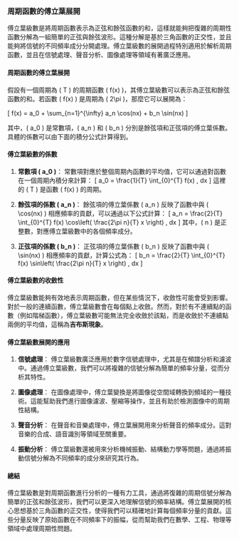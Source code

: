 ### **周期函數的傅立葉展開**

傅立葉級數是將周期函數表示為正弦和餘弦函數的和，這樣就能夠把復雜的周期性函數分解為一組簡單的正弦與餘弦波形。這種分解是基於三角函數的正交性，並且能夠將信號的不同頻率成分分開處理。傅立葉級數的展開過程特別適用於解析周期函數，並且在信號處理、聲音分析、圖像處理等領域有著廣泛應用。

#### **周期函數的傅立葉展開**

假設有一個周期為 \( T \) 的周期函數 \( f(x) \)，其傅立葉級數可以表示為正弦和餘弦函數的和。若函數 \( f(x) \) 是周期為 \( 2\pi \)，那麼它可以展開為：

\[
f(x) = a_0 + \sum_{n=1}^{\infty} a_n \cos(nx) + b_n \sin(nx)
\]

其中，\( a_0 \) 是常數項，\( a_n \) 和 \( b_n \) 分別是餘弦項和正弦項的傅立葉係數。具體的係數可以由下面的積分公式計算得到。

#### **傅立葉級數的係數**

1. **常數項 \( a_0 \)**：
   常數項對應於整個周期內函數的平均值，它可以通過對函數在一個周期內積分來計算：
   \[
   a_0 = \frac{1}{T} \int_{0}^{T} f(x) \, dx
   \]
   這裡的 \( T \) 是函數 \( f(x) \) 的周期。

2. **餘弦項的係數 \( a_n \)**：
   餘弦項的傅立葉係數 \( a_n \) 反映了函數中與 \( \cos(nx) \) 相應頻率的貢獻，可以通過以下公式計算：
   \[
   a_n = \frac{2}{T} \int_{0}^{T} f(x) \cos\left( \frac{2\pi n}{T} x \right) \, dx
   \]
   其中，\( n \) 是正整數，對應傅立葉級數中的各個頻率成分。

3. **正弦項的係數 \( b_n \)**：
   正弦項的傅立葉係數 \( b_n \) 反映了函數中與 \( \sin(nx) \) 相應頻率的貢獻，計算公式為：
   \[
   b_n = \frac{2}{T} \int_{0}^{T} f(x) \sin\left( \frac{2\pi n}{T} x \right) \, dx
   \]
   
#### **傅立葉級數的收斂性**

傅立葉級數能夠有效地表示周期函數，但在某些情況下，收斂性可能會受到影響。對於一般的連續函數，傅立葉級數會在每個點上收斂。然而，對於有不連續點的函數（例如階梯函數），傅立葉級數可能無法完全收斂於該點，而是收斂於不連續點兩側的平均值，這稱為**吉布斯現象**。

#### **傅立葉級數展開的應用**

1. **信號處理**：
   傅立葉級數廣泛應用於數字信號處理中，尤其是在頻譜分析和濾波中。通過傅立葉級數，我們可以將複雜的信號分解為簡單的頻率分量，從而分析其特性。

2. **圖像處理**：
   在圖像處理中，傅立葉變換是將圖像從空間域轉換到頻域的一種技術。這能幫助我們進行圖像濾波、壓縮等操作，並且有助於檢測圖像中的周期性結構。

3. **聲音分析**：
   在聲音和音樂處理中，傅立葉展開用來分析聲音的頻率成分。這對音樂的合成、語音識別等領域至關重要。

4. **振動分析**：
   傅立葉級數還被用來分析機械振動、結構動力學等問題，通過將振動信號分解為不同頻率的成分來研究其行為。

#### **總結**

傅立葉級數是對周期函數進行分析的一種有力工具，通過將復雜的周期信號分解為簡單的正弦和餘弦波形，我們可以更深入地理解信號的頻率結構。傅立葉展開的核心思想基於三角函數的正交性，使得我們可以精確地計算每個頻率分量的貢獻。這些分量反映了原始函數在不同頻率下的振幅，從而幫助我們在數學、工程、物理等領域中處理周期性問題。